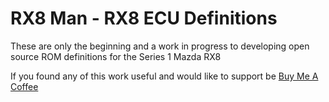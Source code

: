 # RX8 Man - RX8 ECU Definitions

These are only the beginning and a work in progress to developing open source ROM definitions for the Series 1 Mazda RX8

If you found any of this work useful and would like to support be [Buy Me A Coffee](https://www.buymeacoffee.com/RX8Man)
